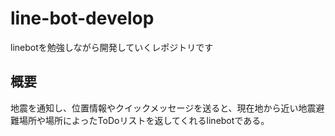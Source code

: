 # line-bot-develop
linebotを勉強しながら開発していくレポジトリです

## 概要
地震を通知し、位置情報やクイックメッセージを送ると、現在地から近い地震避難場所や場所によったToDoリストを返してくれるlinebotである。
